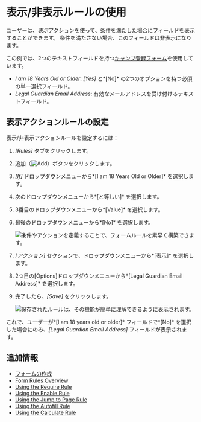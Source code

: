 # 表示/非表示ルールの使用

ユーザーは、*表示*アクションを使って、条件を満たした場合にフィールドを表示することができます。 条件を満たさない場合、このフィールドは非表示になります。

この例では、2つのテキストフィールドを持つ[キャンプ登録フォーム](../creating-and-managing-forms/creating-forms.md)を使用しています。

  - *I am 18 Years Old or Older*: *[Yes]* と*[No]* の2つのオプションを持つ必須の単一選択フィールド。
  - *Legal Guardian Email Address*: 有効なメールアドレスを受け付けるテキストフィールド。

## 表示アクションルールの設定

表示/非表示アクションルールを設定するには：

1.  *[Rules]* タブをクリックします。

2.  追加（![Add](../../../images/icon-add.png)）ボタンをクリックします。

3.  *[If]* ドロップダウンメニューから*[I am 18 Years Old or Older]* を選択します。

4.  次のドロップダウンメニューから*[と等しい]* を選択します。

5.  3番目のドロップダウンメニューから*[Value]* を選択します。

6.  最後のドロップダウンメニューから*[No]* を選択します。

    ![条件やアクションを定義することで、フォームルールを素早く構築できます。](./using-the-show-hide-rule/images/01.png)

7.  *[アクション]* セクションで、ドロップダウンメニューから*[表示]* を選択します。

8.  2つ目の[Options]ドロップダウンメニューから*[Legal Guardian Email Address]* を選択します。

9.  完了したら、*[Save]* をクリックします。

    ![保存されたルールは、その機能が簡単に理解できるように表示されます。](./using-the-show-hide-rule/images/02.png)

これで、ユーザーが*[I am 18 years old or older]* フィールドで*[No]* を選択した場合にのみ、*[Legal Guardian Email Address]* フィールドが表示されます。

## 追加情報

  - [フォームの作成](../creating-and-managing-forms/creating-forms.md)
  - [Form Rules Overview](./form-rules-overview.md)
  - [Using the Require Rule](./using-the-require-rule.md)
  - [Using the Enable Rule](./using-the-enable-disable-rule.md)
  - [Using the Jump to Page Rule](./using-the-jump-to-page-rule.md)
  - [Using the Autofill Rule](./using-the-autofill-rule.md)
  - [Using the Calculate Rule](./using-the-calculate-rule.md)
